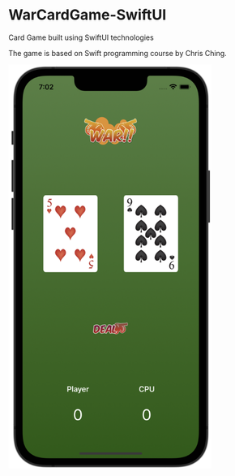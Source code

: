 # WarCardGame-SwiftUI
Card Game built using SwiftUI technologies

The game is based on Swift programming course by Chris Ching.

<img src="screenshot.png" width=400>

